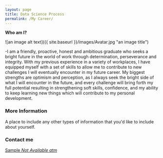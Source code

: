 ```yaml
---
layout: page
title: Data Science Process
permalink: /My Career/
---
```


**Who am I?**

![an image alt text]({{ site.baseurl }}/images/Avatar.jpg "an image title")

-I am a friendly, proactive, honest and ambitious graduate who seeks a bright future in the world of work through determination, perseverance and integrity. With my previous experience in a variety of workplaces, I have equipped myself with a set of skills to allow me to contribute to new challenges I will eventually encounter in my future career. My biggest strengths are optimism and perception, as I always seek the bright side of what I will encounter in the future, and every challenge will bring forth my full potential resulting in strengthening soft skills, confidence, and my ability to keep learning new things which will contribute to my personal development. 

### More Information

A place to include any other types of information that you'd like to include about yourself.

### Contact me

[Sample *Not Available atm*](mailto:email@domain.com)